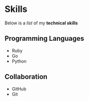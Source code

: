 # Skills

Below is a _list_ of my **technical skills**

## Programming Languages
- Ruby
- Go
- Python

## Collaboration 
- GitHub
- Git
